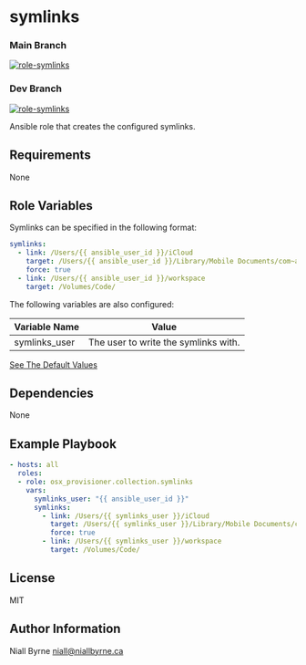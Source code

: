 # symlinks

### Main Branch
[![role-symlinks](https://github.com/osx-provisioner/collection/actions/workflows/workflow-symlinks-push.yml/badge.svg?branch=main)](https://github.com/osx-provisioner/collection/actions/workflows/workflow-symlinks-push.yml)

### Dev Branch
[![role-symlinks](https://github.com/osx-provisioner/collection/actions/workflows/workflow-symlinks-push.yml/badge.svg?branch=dev)](https://github.com/osx-provisioner/collection/actions/workflows/workflow-symlinks-push.yml)

Ansible role that creates the configured symlinks.

Requirements
------------

None

Role Variables
--------------

Symlinks can be specified in the following format:

```yaml
symlinks:
  - link: /Users/{{ ansible_user_id }}/iCloud
    target: /Users/{{ ansible_user_id }}/Library/Mobile Documents/com~apple~CloudDocs
    force: true
  - link: /Users/{{ ansible_user_id }}/workspace
    target: /Volumes/Code/
```

The following variables are also configured:

| Variable Name | Value                                 |
|---------------|---------------------------------------|
| symlinks_user | The user to write the symlinks with.  |

[See The Default Values](defaults/main.yml)

Dependencies
------------

None

Example Playbook
----------------

```yaml
- hosts: all
  roles:
  - role: osx_provisioner.collection.symlinks
    vars:
      symlinks_user: "{{ ansible_user_id }}"
      symlinks:
        - link: /Users/{{ symlinks_user }}/iCloud
          target: /Users/{{ symlinks_user }}/Library/Mobile Documents/com~apple~CloudDocs
          force: true
        - link: /Users/{{ symlinks_user }}/workspace
          target: /Volumes/Code/
```

License
-------

MIT

Author Information
------------------

Niall Byrne <niall@niallbyrne.ca>
